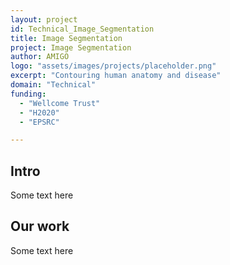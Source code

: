 ```yaml
---
layout: project
id: Technical_Image_Segmentation
title: Image Segmentation
project: Image Segmentation
author: AMIGO
logo: "assets/images/projects/placeholder.png"
excerpt: "Contouring human anatomy and disease"
domain: "Technical"
funding:
  - "Wellcome Trust"
  - "H2020"
  - "EPSRC"

---
```


## Intro	

Some text here

## Our work

Some text here